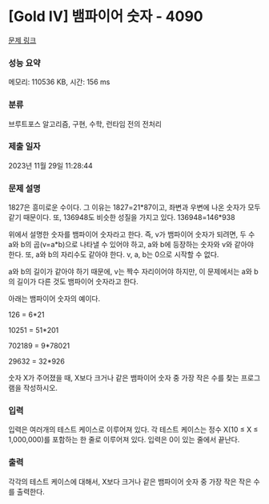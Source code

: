 # [Gold IV] 뱀파이어 숫자 - 4090 

[문제 링크](https://www.acmicpc.net/problem/4090) 

### 성능 요약

메모리: 110536 KB, 시간: 156 ms

### 분류

브루트포스 알고리즘, 구현, 수학, 런타임 전의 전처리

### 제출 일자

2023년 11월 29일 11:28:44

### 문제 설명

<p>
	1827은 흥미로운 수이다. 그 이유는 1827=21*87이고, 좌변과 우변에 나온 숫자가 모두 같기 때문이다. 또, 136948도 비슷한 성질을 가지고 있다. 136948=146*938</p>

<p>
	위에서 설명한 숫자를 뱀파이어 숫자라고 한다. 즉, v가 뱀파이어 숫자가 되려면, 두 수 a와 b의 곱(v=a*b)으로 나타낼 수 있어야 하고, a와 b에 등장하는 숫자와 v와 같아야 한다. 또, a와 b의 자리수도 같아야 한다. v, a, b는 0으로 시작할 수 없다.</p>

<p>
	a와 b의 길이가 같아야 하기 때문에, v는 짝수 자리이어야 하지만, 이 문제에서는 a와 b의 길이가 다른 것도 뱀파이어 숫자라고 한다.</p>

<p>
	아래는 뱀파이어 숫자의 예이다.</p>

<p>
	126 = 6*21</p>
<p>
	10251 = 51*201</p>
<p>
	702189 = 9*78021</p>
<p>
	29632 = 32*926</p>

<p>
	숫자 X가 주어졌을 때, X보다 크거나 같은 뱀파이어 숫자 중 가장 작은 수를 찾는 프로그램을 작성하시오.</p>

### 입력 

 <p>
	입력은 여러개의 테스트 케이스로 이루어져 있다. 각 테스트 케이스는 정수 X(10 ≤ X ≤ 1,000,000)를 포함하는 한 줄로 이루어져 있다. 입력은 0이 있는 줄에서 끝난다.</p>

### 출력 

 <p>
	각각의 테스트 케이스에 대해서, X보다 크거나 같은 뱀파이어 숫자 중 가장 작은 작은 수를 출력한다.</p>

